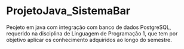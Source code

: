 # ProjetoJava_SistemaBar
Peojeto em java com integração com banco de dados PostgreSQL, requerido na disciplina de Linguagem de Programação 1, que tem por objetivo aplicar os conhecimento adquiridos ao longo do semestre.
